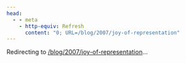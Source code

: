 ```yaml
---
head:
  - - meta
    - http-equiv: Refresh
      content: "0; URL=/blog/2007/joy-of-representation"
---
```


Redirecting to <a href="/blog/2007/joy-of-representation">/blog/2007/joy-of-representation</a>…